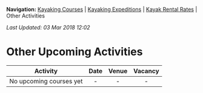 **Navigation:** [Kayaking Courses](index) &#124; [Kayaking Expeditions](expedition) &#124; [Kayak Rental Rates](rental) &#124; Other Activities

_Last Updated: 03 Mar 2018 12:02_
# Other Upcoming Activities

Activity | Date | Venue | Vacancy
:---:|:---:|:---:|:---:
No upcoming courses yet|-|-|-

